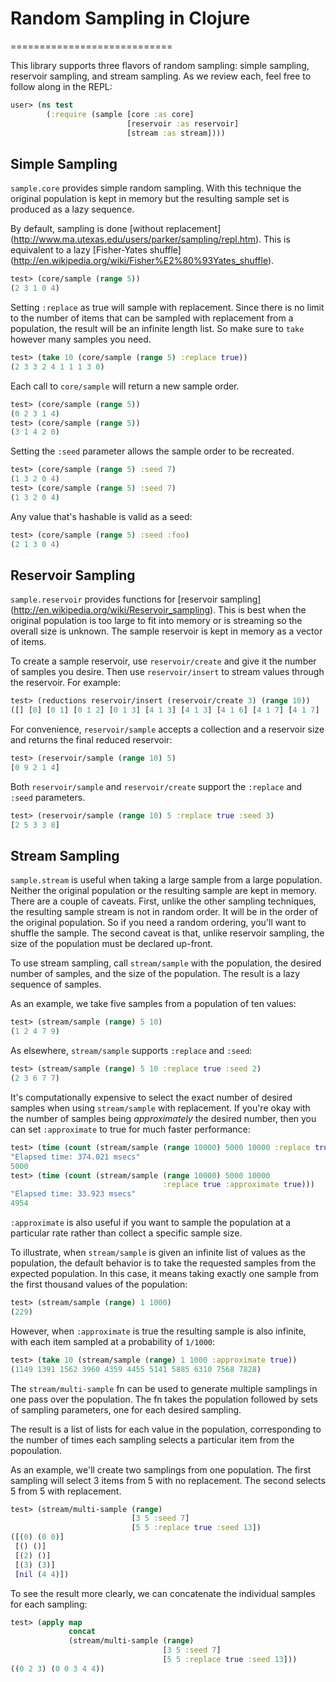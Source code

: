 
# Random Sampling in Clojure
============================

This library supports three flavors of random sampling: simple
sampling, reservoir sampling, and stream sampling. As we review each,
feel free to follow along in the REPL:

```clojure
user> (ns test
        (:require (sample [core :as core]
                          [reservoir :as reservoir]
                          [stream :as stream])))
```

## Simple Sampling

`sample.core` provides simple random sampling. With this technique the
original population is kept in memory but the resulting sample set is
produced as a lazy sequence.

By default, sampling is done [without replacement]
(http://www.ma.utexas.edu/users/parker/sampling/repl.htm). This
is equivalent to a lazy [Fisher-Yates shuffle]
(http://en.wikipedia.org/wiki/Fisher%E2%80%93Yates_shuffle).

```clojure
test> (core/sample (range 5))
(2 3 1 0 4)
```

Setting `:replace` as true will sample with replacement. Since there
is no limit to the number of items that can be sampled with
replacement from a population, the result will be an infinite length
list.  So make sure to `take` however many samples you need.

```clojure
test> (take 10 (core/sample (range 5) :replace true))
(2 3 3 2 4 1 1 1 3 0)
```

Each call to `core/sample` will return a new sample order.

```clojure
test> (core/sample (range 5))
(0 2 3 1 4)
test> (core/sample (range 5))
(3 1 4 2 0)
```

Setting the `:seed` parameter allows the sample order to be recreated.

```clojure
test> (core/sample (range 5) :seed 7)
(1 3 2 0 4)
test> (core/sample (range 5) :seed 7)
(1 3 2 0 4)
```

Any value that's hashable is valid as a seed:

```clojure
test> (core/sample (range 5) :seed :foo)
(2 1 3 0 4)
```

## Reservoir Sampling

`sample.reservoir` provides functions for [reservoir sampling]
(http://en.wikipedia.org/wiki/Reservoir_sampling). This is best when
the original population is too large to fit into memory or is
streaming so the overall size is unknown. The sample reservoir is kept
in memory as a vector of items.

To create a sample reservoir, use `reservoir/create` and give it the
number of samples you desire. Then use `reservoir/insert` to stream
values through the reservoir. For example:

```clojure
test> (reductions reservoir/insert (reservoir/create 3) (range 10))
([] [0] [0 1] [0 1 2] [0 1 3] [4 1 3] [4 1 3] [4 1 6] [4 1 7] [4 1 7] [4 1 9])
```

For convenience, `reservoir/sample` accepts a collection and a
reservoir size and returns the final reduced reservoir:

```clojure
test> (reservoir/sample (range 10) 5)
[0 9 2 1 4]
```

Both `reservoir/sample` and `reservoir/create` support the `:replace`
and `:seed` parameters.

```clojure
test> (reservoir/sample (range 10) 5 :replace true :seed 3)
[2 5 3 3 8]
```

## Stream Sampling

`sample.stream` is useful when taking a large sample from a large
population. Neither the original population or the resulting sample are
kept in memory. There are a couple of caveats. First, unlike the other
sampling techniques, the resulting sample stream is not in random
order. It will be in the order of the original population. So if you
need a random ordering, you'll want to shuffle the sample. The second
caveat is that, unlike reservoir sampling, the size of the population
must be declared up-front.

To use stream sampling, call `stream/sample` with the population, the
desired number of samples, and the size of the population.  The result
is a lazy sequence of samples.

As an example, we take five samples from a population of ten values:

```clojure
test> (stream/sample (range) 5 10)
(1 2 4 7 9)
```

As elsewhere, `stream/sample` supports `:replace` and `:seed`:

```clojure
test> (stream/sample (range) 5 10 :replace true :seed 2)
(2 3 6 7 7)
```

It's computationally expensive to select the exact number of desired
samples when using `stream/sample` with replacement. If you're okay
with the number of samples being *approximately* the desired number,
then you can set `:approximate` to true for much faster performance:

```clojure
test> (time (count (stream/sample (range 10000) 5000 10000 :replace true)))
"Elapsed time: 374.021 msecs"
5000
test> (time (count (stream/sample (range 10000) 5000 10000
                                  :replace true :approximate true)))
"Elapsed time: 33.923 msecs"
4954
```

`:approximate` is also useful if you want to sample the population at
a particular rate rather than collect a specific sample size.

To illustrate, when `stream/sample` is given an infinite list of
values as the population, the default behavior is to take the
requested samples from the expected population.  In this case, it
means taking exactly one sample from the first thousand values of the
population:

```clojure
test> (stream/sample (range) 1 1000)
(229)
```

However, when `:approximate` is true the resulting sample is also
infinite, with each item sampled at a probability of `1/1000`:

```clojure
test> (take 10 (stream/sample (range) 1 1000 :approximate true))
(1149 1391 1562 3960 4359 4455 5141 5885 6310 7568 7828)
```

The `stream/multi-sample` fn can be used to generate multiple
samplings in one pass over the population.  The fn takes the
population followed by sets of sampling parameters, one for each
desired sampling.

The result is a list of lists for each value in the population,
corresponding to the number of times each sampling selects a
particular item from the popoulation.

As an example, we'll create two samplings from one population. The
first sampling will select 3 items from 5 with no replacement.  The
second selects 5 from 5 with replacement.

```clojure
test> (stream/multi-sample (range)
                           [3 5 :seed 7]
                           [5 5 :replace true :seed 13])
([(0) (0 0)]
 [() ()]
 [(2) ()]
 [(3) (3)]
 [nil (4 4)])
```

To see the result more clearly, we can concatenate the individual
samples for each sampling:

```clojure
test> (apply map
             concat
             (stream/multi-sample (range)
                                  [3 5 :seed 7]
                                  [5 5 :replace true :seed 13]))
((0 2 3) (0 0 3 4 4))
```

